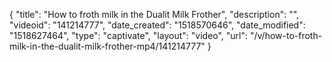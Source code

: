 {
    "title": "How to froth milk in the Dualit Milk Frother",
    "description": "",
    "videoid": "141214777",
    "date_created": "1518570646",
    "date_modified": "1518627464",
    "type": "captivate",
    "layout": "video",
    "url": "\/v\/how-to-froth-milk-in-the-dualit-milk-frother-mp4\/141214777"
}